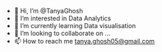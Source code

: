 - 👋 Hi, I’m @TanyaGhosh
- 👀 I’m interested in Data Analytics
- 🌱 I’m currently learning Data visualisation
- 💞️ I’m looking to collaborate on ...
- 📫 How to reach me tanya.ghosh05@gmail.com

<!---
TanyaGhosh05/TanyaGhosh05 is a ✨ special ✨ repository because its `README.md` (this file) appears on your GitHub profile.
You can click the Preview link to take a look at your changes.
--->
